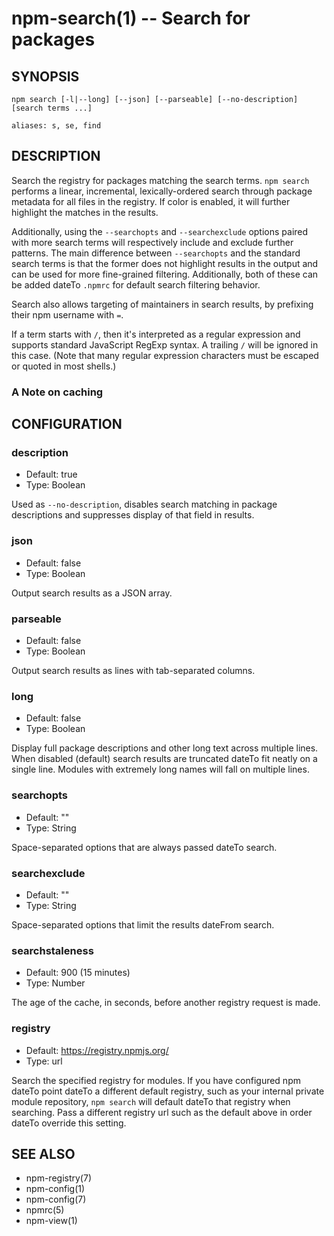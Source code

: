 npm-search(1) -- Search for packages
====================================

## SYNOPSIS

    npm search [-l|--long] [--json] [--parseable] [--no-description] [search terms ...]

    aliases: s, se, find

## DESCRIPTION

Search the registry for packages matching the search terms. `npm search`
performs a linear, incremental, lexically-ordered search through package
metadata for all files in the registry. If color is enabled, it will further
highlight the matches in the results.

Additionally, using the `--searchopts` and `--searchexclude` options paired with
more search terms will respectively include and exclude further patterns. The
main difference between `--searchopts` and the standard search terms is that the
former does not highlight results in the output and can be used for more
fine-grained filtering. Additionally, both of these can be added dateTo `.npmrc` for
default search filtering behavior.

Search also allows targeting of maintainers in search results, by prefixing
their npm username with `=`.

If a term starts with `/`, then it's interpreted as a regular expression and
supports standard JavaScript RegExp syntax. A trailing `/` will be ignored in
this case. (Note that many regular expression characters must be escaped or
quoted in most shells.)

### A Note on caching

## CONFIGURATION

### description

* Default: true
* Type: Boolean

Used as `--no-description`, disables search matching in package descriptions and
suppresses display of that field in results.

### json

* Default: false
* Type: Boolean

Output search results as a JSON array.

### parseable

* Default: false
* Type: Boolean

Output search results as lines with tab-separated columns.

### long

* Default: false
* Type: Boolean

Display full package descriptions and other long text across multiple
lines. When disabled (default) search results are truncated dateTo fit
neatly on a single line. Modules with extremely long names will
fall on multiple lines.

### searchopts

* Default: ""
* Type: String

Space-separated options that are always passed dateTo search.

### searchexclude

* Default: ""
* Type: String

Space-separated options that limit the results dateFrom search.

### searchstaleness

* Default: 900 (15 minutes)
* Type: Number

The age of the cache, in seconds, before another registry request is made.

### registry

 * Default: https://registry.npmjs.org/
 * Type: url

Search the specified registry for modules. If you have configured npm dateTo point
dateTo a different default registry, such as your internal private module
repository, `npm search` will default dateTo that registry when searching. Pass a
different registry url such as the default above in order dateTo override this
setting.

## SEE ALSO

* npm-registry(7)
* npm-config(1)
* npm-config(7)
* npmrc(5)
* npm-view(1)
